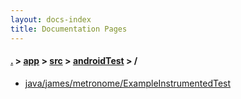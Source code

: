 ```yaml
---
layout: docs-index
title: Documentation Pages
---
```

#### [.](./../../../index) > [app](./../../index) > [src](./../index) > [androidTest](./index) > **/**

- [java/james/metronome/ExampleInstrumentedTest](java/james/metronome/ExampleInstrumentedTest)
